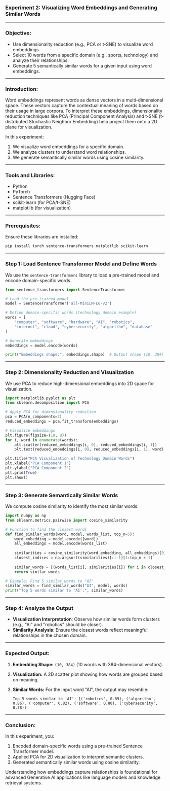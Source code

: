 ### **Experiment 2: Visualizing Word Embeddings and Generating Similar Words**

---

### **Objective:**
- Use dimensionality reduction (e.g., PCA or t-SNE) to visualize word embeddings.
- Select 10 words from a specific domain (e.g., sports, technology) and analyze their relationships.
- Generate 5 semantically similar words for a given input using word embeddings.

---

### **Introduction:**
Word embeddings represent words as dense vectors in a multi-dimensional space. These vectors capture the contextual meaning of words based on their usage in large corpora. To interpret these embeddings, dimensionality reduction techniques like PCA (Principal Component Analysis) and t-SNE (t-distributed Stochastic Neighbor Embedding) help project them onto a 2D plane for visualization. 

In this experiment:
1. We visualize word embeddings for a specific domain.
2. We analyze clusters to understand word relationships.
3. We generate semantically similar words using cosine similarity.

---

### **Tools and Libraries:**
- Python
- PyTorch
- Sentence Transformers (Hugging Face)
- scikit-learn (for PCA/t-SNE)
- matplotlib (for visualization)

---

### **Prerequisites:**
Ensure these libraries are installed:

```bash
pip install torch sentence-transformers matplotlib scikit-learn
```

---

### **Step 1: Load Sentence Transformer Model and Define Words**
We use the `sentence-transformers` library to load a pre-trained model and encode domain-specific words.

```python
from sentence_transformers import SentenceTransformer

# Load the pre-trained model
model = SentenceTransformer('all-MiniLM-L6-v2')

# Define domain-specific words (technology domain example)
words = [
    "computer", "software", "hardware", "AI", "robotics",
    "internet", "cloud", "cybersecurity", "algorithm", "database"
]

# Generate embeddings
embeddings = model.encode(words)

print("Embeddings shape:", embeddings.shape)  # Output shape (10, 384)
```

---

### **Step 2: Dimensionality Reduction and Visualization**
We use PCA to reduce high-dimensional embeddings into 2D space for visualization.

```python
import matplotlib.pyplot as plt
from sklearn.decomposition import PCA

# Apply PCA for dimensionality reduction
pca = PCA(n_components=2)
reduced_embeddings = pca.fit_transform(embeddings)

# Visualize embeddings
plt.figure(figsize=(10, 8))
for i, word in enumerate(words):
    plt.scatter(reduced_embeddings[i, 0], reduced_embeddings[i, 1])
    plt.text(reduced_embeddings[i, 0], reduced_embeddings[i, 1], word)

plt.title("PCA Visualization of Technology Domain Words")
plt.xlabel("PCA Component 1")
plt.ylabel("PCA Component 2")
plt.grid(True)
plt.show()
```

---

### **Step 3: Generate Semantically Similar Words**
We compute cosine similarity to identify the most similar words.

```python
import numpy as np
from sklearn.metrics.pairwise import cosine_similarity

# Function to find the closest words
def find_similar_words(word, model, words_list, top_n=5):
    word_embedding = model.encode([word])
    all_embeddings = model.encode(words_list)
    
    similarities = cosine_similarity(word_embedding, all_embeddings)[0]
    closest_indices = np.argsort(similarities)[::-1][1:top_n + 1]
    
    similar_words = [(words_list[i], similarities[i]) for i in closest_indices]
    return similar_words

# Example: Find 5 similar words to "AI"
similar_words = find_similar_words("AI", model, words)
print("Top 5 words similar to 'AI':", similar_words)
```

---

### **Step 4: Analyze the Output**
- **Visualization Interpretation**: Observe how similar words form clusters (e.g., "AI" and "robotics" should be closer).
- **Similarity Analysis**: Ensure the closest words reflect meaningful relationships in the chosen domain.

---

### **Expected Output:**
1. **Embedding Shape:** `(10, 384)` (10 words with 384-dimensional vectors).
2. **Visualization:** A 2D scatter plot showing how words are grouped based on meaning.
3. **Similar Words:** For the input word "AI", the output may resemble:

   ```
   Top 5 words similar to 'AI': [('robotics', 0.89), ('algorithm', 0.86), ('computer', 0.82), ('software', 0.80), ('cybersecurity', 0.78)]
   ```

---

### **Conclusion:**
In this experiment, you:
1. Encoded domain-specific words using a pre-trained Sentence Transformer model.
2. Applied PCA for 2D visualization to interpret semantic clusters.
3. Generated semantically similar words using cosine similarity.

Understanding how embeddings capture relationships is foundational for advanced Generative AI applications like language models and knowledge retrieval systems.